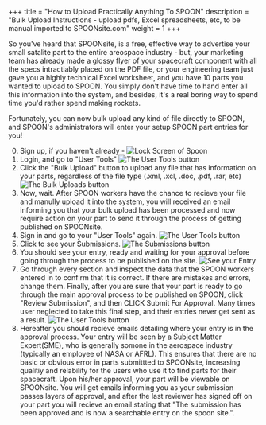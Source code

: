 +++
title = "How to Upload Practically Anything To SPOON"
description = "Bulk Upload Instructions - upload pdfs, Excel spreadsheets, etc, to be manual imported to SPOONsite.com"
weight = 1
+++




So you've heard that SPOONsite, is a free, effective way to advertise your small satalite part to the entire areospace industry - but, your marketing team has already made a glossy flyer of your spacecraft component with all the specs intractiably placed on the PDF file, or your engineering team just gave you a highly technical Excel worksheet, and you have 10 parts you wanted to upload to SPOON. You simply don't have time to hand enter all this information into the system, and besides, it's a real boring way to spend time you'd rather spend making rockets. 

Fortunately, you can now bulk upload any kind of file directly to SPOON, and SPOON's administrators will enter your setup SPOON part entries for you!

0. Sign up, if you haven't already -
![Lock Screen of Spoon](/images/BulkUpload/login.png)
1. Login, and go to "User Tools"
![The User Tools button](/images/BulkUpload/usergotousertools.png)
15. Click the "Bulk Upload" button to upload any file that has information on your parts, regardless of the file type (.xml, .xcl, .doc, .pdf, .rar, etc)
![The Bulk Uploads button](/images/BulkUpload/bulkuploatbutton.png)
17. Now, wait. After SPOON workers have the chance to recieve your file and manully upload it into the system, you will received an email informing you that your bulk upload has been processed and now require action on your part to send it through the process of getting published on SPOONsite. 
19. Sign in and go to your "User Tools" again. 
![The User Tools button](/images/BulkUpload/usergotousertools.png)
2. Click to see your Submissions.
![The Submissions button](/images/BulkUpload/submission.png)
3. You should see your entry, ready and waiting for your approval before going through the process to be published on the site.
![See your Entry](/images/BulkUpload/exampleEntry.png)
4. Go through every section and inspect the data that the SPOON workers entered in to confirm that it is correct. If there are mistakes and errors, change them. Finally, after you are sure that your part is ready to go through the main approval process to be
published on SPOON, click "Review Submission", and then CLICK Submit For Approval. Many times user neglected to take this final step, and their entries never get sent as a result.
![The User Tools button](/images/BulkUpload/final.png)
5. Hereafter you should recieve emails detailing where your entry is in the approval process. Your entry will be seen by a Subject Matter Expert(SME), who is generally somone in the aerospace industry (typically an employee of NASA or AFRL). This ensures that there are no basic or obvious error in parts submittted to SPOONsite, increasing qualitiy and relability for the users who use it to find parts for their spacecraft. Upon his/her approval, your part will be viewable on SPOONsite. You will get emails informing you as your submission passes layers of approval, and after the last reviewer has signed off on your part you will recieve an email stating that "The submission has been approved and is now a searchable entry on the spoon site.". 

